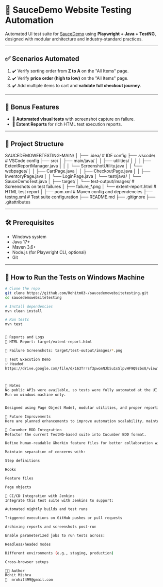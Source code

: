 # 🧪 SauceDemo Website Testing Automation

Automated UI test suite for [SauceDemo](https://www.saucedemo.com/) using **Playwright + Java + TestNG**, designed with modular architecture and industry-standard practices.

---

## ✅ Scenarios Automated

1. ✔️ Verify sorting order from **Z to A** on the "All Items" page.
2. ✔️ Verify **price order (high to low)** on the "All Items" page.
3. ✔️ Add multiple items to cart and **validate full checkout journey**.

---

## 🌟 Bonus Features

- 📸 **Automated visual tests** with screenshot capture on failure.
- 📄 **Extent Reports** for rich HTML test execution reports.

---

## 📂 Project Structure

SAUCEDEMOWEBTESTING-MAIN/ │ ├── .idea/ # IDE config ├── .vscode/ # VSCode config ├── src/ │ ├── main/java/ │ │ ├── utilities/ │ │ │ ├── ExtentReportManager.java │ │ │ └── ScreenshotUtility.java │ │ └── webpages/ │ │ ├── CartPage.java │ │ ├── CheckoutPage.java │ │ ├── InventoryPage.java │ │ └── LoginPage.java │ └── test/java/ │ └── SauceDemoTest.java │ ├── target/ │ └── test-output/images/ # Screenshots on test failures │ ├── failure_*.png │ └── extent-report.html # HTML test report │ ├── pom.xml # Maven config and dependencies ├── testng.xml # Test suite configuration ├── README.md ├── .gitignore ├── .gitattributes



---

## 🛠️ Prerequisites

- Windows system
- Java 17+
- Maven 3.6+
- Node.js (for Playwright CLI, optional)
- Git

---

## 🚀 How to Run the Tests on Windows Machine

```bash
# Clone the repo
git clone https://github.com/Rohitm03-/saucedemowebsitetesting.git
cd saucedemowebsitetesting

# Install dependencies
mvn clean install

# Run tests
mvn test


🧾 Reports and Logs
📄 HTML Report: target/extent-report.html

📸 Failure Screenshots: target/test-output/images/*.png

🎥 Test Execution Demo
✅ Headed
https://drive.google.com/file/d/163Trrsf3pwomNJb5u1sSlpvHF9Q9zbs8/view?usp=sharing



📌 Notes
No public APIs were available, so tests were fully automated at the UI level.
Run on windows machine only.


Designed using Page Object Model, modular utilities, and proper reporting integrations.

🔮 Future Improvements
Here are planned enhancements to improve automation scalability, maintainability, and CI/CD integration:

🔁 Cucumber BDD Integration
Refactor the current TestNG-based suite into Cucumber BDD format.

Define human-readable Gherkin feature files for better collaboration with non-technical stakeholders.

Maintain separation of concerns with:

Step definitions

Hooks

Feature files

Page objects

🚀 CI/CD Integration with Jenkins
Integrate this test suite with Jenkins to support:

Automated nightly builds and test runs

Triggered executions on GitHub pushes or pull requests

Archiving reports and screenshots post-run

Enable parameterized jobs to run tests across:

Headless/headed modes

Different environments (e.g., staging, production)

Cross-browser setups

👨‍💻 Author
Rohit Mishra
📧  mrohit499@gmail.com
